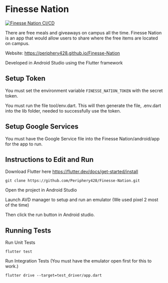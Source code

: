 # Finesse Nation
[![Finesse Nation CI/CD](https://github.com/Periphery428/Finesse-Nation/workflows/Finesse%20Nation%20CI%2FCD/badge.svg)](https://github.com/Periphery428/Finesse-Nation/actions)

There are free meals and giveaways on campus all the time. Finesse Nation is an app that would allow users to share where the free items are located on campus.

Website: https://periphery428.github.io/Finesse-Nation

Developed in Android Studio using the Flutter framework

## Setup Token

You must set the environment variable ```FINESSE_NATION_TOKEN``` with the secret token.

You must run the file tool/env.dart. This will then generate the file, .env.dart into the lib folder, needed to successfully use the token.

## Setup Google Services
You must have the Google Service file into the Finesse Nation/android/app for the app to run.

## Instructions to Edit and Run
Download Flutter here https://flutter.dev/docs/get-started/install

```
git clone https://github.com/Periphery428/Finesse-Nation.git
```

Open the project in Android Studio

Launch AVD manager to setup and run an emulator (We used pixel 2 most of the time)

Then click the run button in Android studio.

## Running Tests

Run Unit Tests
```
flutter test
```

Run Integration Tests (You must have the emulator open first for this to work.)
```
flutter drive --target=test_driver/app.dart
```

